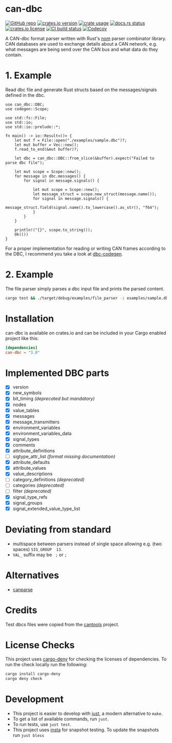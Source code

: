 # can-dbc

[![GitHub repo](https://img.shields.io/badge/github-oxibus/can--dbc-8da0cb?logo=github)](https://github.com/oxibus/can-dbc)
[![crates.io version](https://img.shields.io/crates/v/can-dbc)](https://crates.io/crates/can-dbc)
[![crate usage](https://img.shields.io/crates/d/can-dbc)](https://crates.io/crates/can-dbc)
[![docs.rs status](https://img.shields.io/docsrs/can-dbc)](https://docs.rs/can-dbc)
[![crates.io license](https://img.shields.io/crates/l/can-dbc)](https://github.com/oxibus/can-dbc)
[![CI build status](https://github.com/oxibus/can-dbc/actions/workflows/ci.yml/badge.svg)](https://github.com/oxibus/can-dbc/actions)
[![Codecov](https://img.shields.io/codecov/c/github/oxibus/can-dbc)](https://app.codecov.io/gh/oxibus/can-dbc)

A CAN-dbc format parser written with Rust's [nom](https://github.com/Geal/nom) parser combinator library. CAN databases are used to exchange details about a CAN network, e.g. what messages are being send over the CAN bus and what data do they contain.

# 1. Example

Read dbc file and generate Rust structs based on the messages/signals defined in the dbc.

```rust,no_run
use can_dbc::DBC;
use codegen::Scope;

use std::fs::File;
use std::io;
use std::io::prelude::*;

fn main() -> io::Result<()> {
    let mut f = File::open("./examples/sample.dbc")?;
    let mut buffer = Vec::new();
    f.read_to_end(&mut buffer)?;

    let dbc = can_dbc::DBC::from_slice(&buffer).expect("Failed to parse dbc file");

    let mut scope = Scope::new();
    for message in dbc.messages() {
        for signal in message.signals() {

            let mut scope = Scope::new();
            let message_struct = scope.new_struct(message.name());
            for signal in message.signals() {
                message_struct.field(signal.name().to_lowercase().as_str(), "f64");
            }
        }
    }

    println!("{}", scope.to_string());
    Ok(())
}
```

For a proper implementation for reading or writing CAN frames according to the DBC, I recommend you take a look at [dbc-codegen](https://github.com/technocreatives/dbc-codegen).

# 2. Example

The file parser simply parses a dbc input file and prints the parsed content.

```bash
cargo test && ./target/debug/examples/file_parser -i examples/sample.dbc
```

# Installation
can-dbc is available on crates.io and can be included in your Cargo enabled project like this:

```toml
[dependencies]
can-dbc = "3.0"
```

# Implemented DBC parts

- [x] version
- [x] new_symbols
- [x] bit_timing *(deprecated but mandatory)*
- [x] nodes
- [x] value_tables
- [x] messages
- [x] message_transmitters
- [x] environment_variables
- [x] environment_variables_data
- [x] signal_types
- [x] comments
- [x] attribute_definitions
- [ ] sigtype_attr_list *(format missing documentation)*
- [x] attribute_defaults
- [x] attribute_values
- [x] value_descriptions
- [ ] category_definitions *(deprecated)*
- [ ] categories *(deprecated)*
- [ ] filter *(deprecated)*
- [x] signal_type_refs
- [x] signal_groups
- [x] signal_extended_value_type_list

# Deviating from standard
- multispace between parsers instead of single space allowing e.g. (two spaces) `SIG_GROUP  13`.
- `VAL_` suffix may be ` ;` or `;`

# Alternatives
- [canparse](https://github.com/jmagnuson/canparse)

# Credits
Test dbcs files were copied from the [cantools](https://github.com/eerimoq/cantools) project.

# License Checks

This project uses [cargo-deny](https://github.com/EmbarkStudios/cargo-deny) for checking the licenses of dependencies. To run the check locally run the following:

```bash
cargo install cargo-deny
cargo deny check
```

# Development
* This project is easier to develop with [just](https://just.systems/man/en/), a modern alternative to `make`.
* To get a list of available commands, run `just`.
* To run tests, use `just test`.
* This project uses [insta](https://insta.rs) for snapshot testing. To update the snapshots run `just bless`
